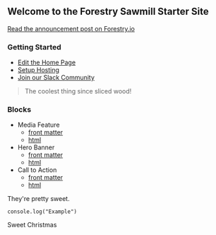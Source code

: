 ## Welcome to the Forestry Sawmill Starter Site

[Read the announcement post on Forestry.io](https://forestry.io/blog/sawmill-layout-composer-for-hugo-and-forestry/#/)

### Getting Started
* [Edit the Home Page](#/pages/content-_index-md/)
* [Setup Hosting](#/settings/hosting)
* [Join our Slack Community](https://forestry.io/blog/join-our-slack-community/)

> The coolest thing since sliced wood!

### Blocks
* Media Feature
  * [front matter](#/frontmatter/edit/media-feature/)
  * [html](https://github.com/dwalkr/sawmill/blob/master/layouts/partials/blocks/media-feature.html)
* Hero Banner
  * [front matter](#/frontmatter/edit/hero-section/)
  * [html](https://github.com/dwalkr/sawmill/blob/master/layouts/partials/blocks/hero.html)
* Call to Action
  * [front matter](#/frontmatter/edit/call-to-action/)
  * [html](https://github.com/dwalkr/sawmill/blob/master/layouts/partials/blocks/cta.html)
  
They're pretty sweet.

```
console.log("Example")
```

Sweet Christmas
  
